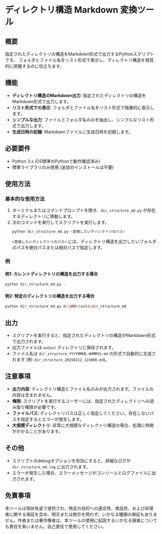 # ディレクトリ構造 Markdown 変換ツール

## 概要
指定されたディレクトリの構造をMarkdown形式で出力するPythonスクリプトです。
フォルダとファイル名をリスト形式で表示し、ディレクトリ構造を視覚的に把握するのに役立ちます。

## 機能

- **ディレクトリ構造のMarkdown出力**: 指定されたディレクトリの構造をMarkdown形式で出力します。
- **リスト形式での表示**: フォルダとファイル名をリスト形式で階層的に表示します。
- **シンプルな出力**: ファイルとフォルダ名のみを抽出し、シンプルなリスト形式で出力します。
- **生成日時の記録**:  Markdownファイルに生成日時を記録します。

## 必要要件

- Python 3.x (OS標準のPythonで動作確認済み)
- 標準ライブラリのみ使用 (追加のインストールは不要)

## 使用方法

### 基本的な使用方法

1. ターミナルまたはコマンドプロンプトを開き、`dir_structure_md.py` が存在するディレクトリに移動します。
2. 次のコマンドを実行してスクリプトを実行します。
   ```bash
   python dir_structure_md.py <変換したいディレクトリのパス>
   ```
   `<変換したいディレクトリのパス>` には、ディレクトリ構造を出力したいフォルダのパスを絶対パスまたは相対パスで指定します。

### 例

#### 例1: カレントディレクトリの構造を出力する場合
```bash
python dir_structure_md.py .
```

#### 例2: 特定のディレクトリの構造を出力する場合
```bash
python dir_structure_md.py D:\BMS\tools\dir_structure_md
```

## 出力

- スクリプトを実行すると、指定されたディレクトリの構造がMarkdown形式で出力されます。
- 出力ファイルは `output` ディレクトリに保存されます。
- ファイル名は `dir_structure_YYYYMMDD_HHMMSS.md` の形式で自動的に生成されます (例: `dir_structure_20250212_123000.md`)。

## 注意事項

- **出力内容**:  ディレクトリ構造とファイル名のみが出力されます。ファイルの内容は含まれません。
- **権限**: スクリプトを実行するユーザーには、指定されたディレクトリへの読み取り権限が必要です。
- **ファイルパス**: ディレクトリパスは正しく指定してください。存在しないパスを指定するとエラーが発生します。
- **大規模ディレクトリ**:  非常に大規模なディレクトリ構造の場合、処理に時間がかかることがあります。

## その他

- スクリプトのdebugオプションを有効にすると、詳細なログが `dir_structure_md.log` に出力されます。
- エラーが発生した場合、エラーメッセージがコンソールとログファイルに出力されます。

## 免責事項

本ツールは現状有姿で提供され、特定の目的への適合性、商品性、および非侵害に関する保証を含め、明示または黙示を問わず、いかなる種類の保証もありません。作者または著作権者は、本ツールの使用に起因するいかなる損害についても責任を負いません。自己責任で使用してください。 